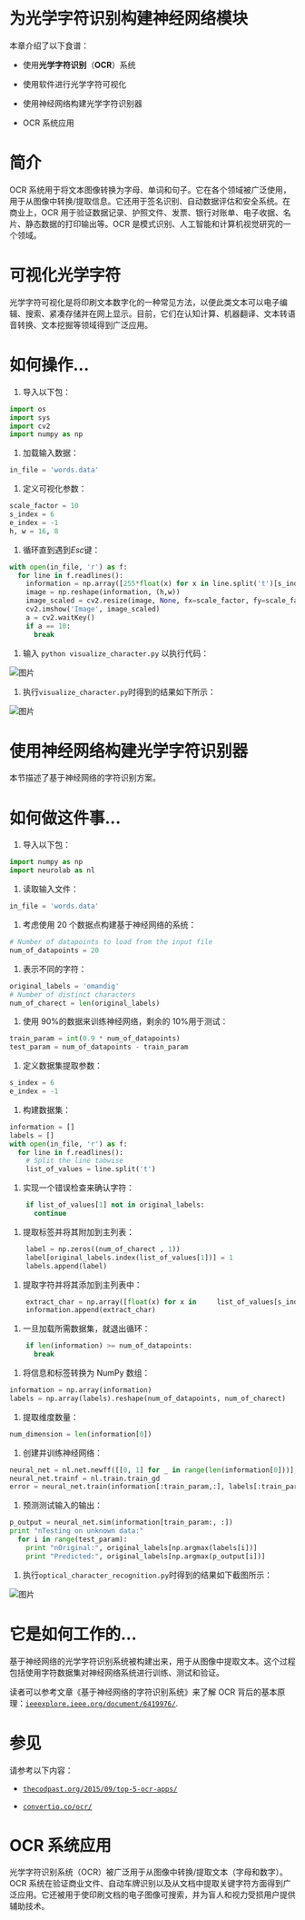 # 为光学字符识别构建神经网络模块

本章介绍了以下食谱：

+   使用**光学字符识别**（**OCR**）系统

+   使用软件进行光学字符可视化

+   使用神经网络构建光学字符识别器

+   OCR 系统应用

# 简介

OCR 系统用于将文本图像转换为字母、单词和句子。它在各个领域被广泛使用，用于从图像中转换/提取信息。它还用于签名识别、自动数据评估和安全系统。在商业上，OCR 用于验证数据记录、护照文件、发票、银行对账单、电子收据、名片、静态数据的打印输出等。OCR 是模式识别、人工智能和计算机视觉研究的一个领域。

# 可视化光学字符

光学字符可视化是将印刷文本数字化的一种常见方法，以便此类文本可以电子编辑、搜索、紧凑存储并在网上显示。目前，它们在认知计算、机器翻译、文本转语音转换、文本挖掘等领域得到广泛应用。

# 如何操作...

1.  导入以下包：

```py
import os 
import sys 
import cv2 
import numpy as np 
```

1.  加载输入数据：

```py
in_file = 'words.data'  
```

1.  定义可视化参数：

```py
scale_factor = 10 
s_index = 6 
e_index = -1 
h, w = 16, 8 
```

1.  循环直到遇到*Esc*键：

```py
with open(in_file, 'r') as f: 
  for line in f.readlines(): 
    information = np.array([255*float(x) for x in line.split('t')[s_index:e_index]]) 
    image = np.reshape(information, (h,w)) 
    image_scaled = cv2.resize(image, None, fx=scale_factor, fy=scale_factor) 
    cv2.imshow('Image', image_scaled) 
    a = cv2.waitKey() 
    if a == 10: 
      break 
```

1.  输入 `python visualize_character.py` 以执行代码：

![图片](img/e9bbb694-b220-4496-9741-02875e981ca5.png)

1.  执行`visualize_character.py`时得到的结果如下所示：

![图片](img/b0e515ef-ae47-4ce6-8413-78e59dbd3ea9.png)

# 使用神经网络构建光学字符识别器

本节描述了基于神经网络的字符识别方案。

# 如何做这件事...

1.  导入以下包：

```py
import numpy as np 
import neurolab as nl 
```

1.  读取输入文件：

```py
in_file = 'words.data'
```

1.  考虑使用 20 个数据点构建基于神经网络的系统：

```py
# Number of datapoints to load from the input file 
num_of_datapoints = 20
```

1.  表示不同的字符：

```py
original_labels = 'omandig' 
# Number of distinct characters 
num_of_charect = len(original_labels) 
```

1.  使用 90%的数据来训练神经网络，剩余的 10%用于测试：

```py
train_param = int(0.9 * num_of_datapoints) 
test_param = num_of_datapoints - train_param 
```

1.  定义数据集提取参数：

```py
s_index = 6 
e_index = -1 
```

1.  构建数据集：

```py
information = [] 
labels = [] 
with open(in_file, 'r') as f: 
  for line in f.readlines(): 
    # Split the line tabwise 
    list_of_values = line.split('t') 
```

1.  实现一个错误检查来确认字符：

```py
    if list_of_values[1] not in original_labels: 
      continue 
```

1.  提取标签并将其附加到主列表：

```py
    label = np.zeros((num_of_charect , 1)) 
    label[original_labels.index(list_of_values[1])] = 1 
    labels.append(label)
```

1.  提取字符并将其添加到主列表中：

```py
    extract_char = np.array([float(x) for x in     list_of_values[s_index:e_index]]) 
    information.append(extract_char)
```

1.  一旦加载所需数据集，就退出循环：

```py
    if len(information) >= num_of_datapoints: 
      break 
```

1.  将信息和标签转换为 NumPy 数组：

```py
information = np.array(information) 
labels = np.array(labels).reshape(num_of_datapoints, num_of_charect) 
```

1.  提取维度数量：

```py
num_dimension = len(information[0]) 
```

1.  创建并训练神经网络：

```py
neural_net = nl.net.newff([[0, 1] for _ in range(len(information[0]))], [128, 16, num_of_charect]) 
neural_net.trainf = nl.train.train_gd 
error = neural_net.train(information[:train_param,:], labels[:train_param,:], epochs=10000, show=100, goal=0.01) 
```

1.  预测测试输入的输出：

```py
p_output = neural_net.sim(information[train_param:, :]) 
print "nTesting on unknown data:" 
  for i in range(test_param): 
    print "nOriginal:", original_labels[np.argmax(labels[i])] 
    print "Predicted:", original_labels[np.argmax(p_output[i])]
```

1.  执行`optical_character_recognition.py`时得到的结果如下截图所示：

![图片](img/38229cfd-debb-4b0a-bee3-2a57a92d77a7.png)

# 它是如何工作的...

基于神经网络的光学字符识别系统被构建出来，用于从图像中提取文本。这个过程包括使用字符数据集对神经网络系统进行训练、测试和验证。

读者可以参考文章《基于神经网络的字符识别系统》来了解 OCR 背后的基本原理：[`ieeexplore.ieee.org/document/6419976/`](http://ieeexplore.ieee.org/document/6419976/).

# 参见

请参考以下内容：

+   [`thecodpast.org/2015/09/top-5-ocr-apps/`](https://thecodpast.org/2015/09/top-5-ocr-apps/)

+   [`convertio.co/ocr/`](https://convertio.co/ocr/)

# OCR 系统应用

光学字符识别系统（OCR）被广泛用于从图像中转换/提取文本（字母和数字）。OCR 系统在验证商业文件、自动车牌识别以及从文档中提取关键字符方面得到广泛应用。它还被用于使印刷文档的电子图像可搜索，并为盲人和视力受损用户提供辅助技术。

